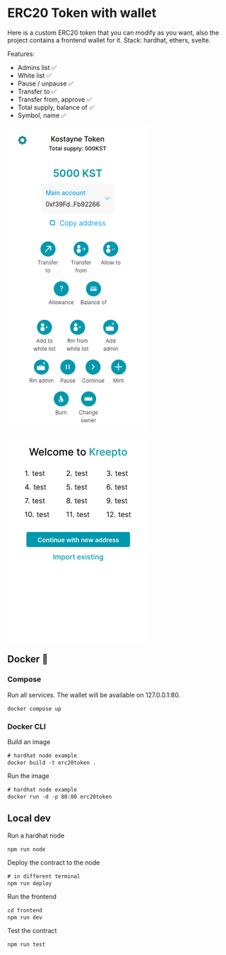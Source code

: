 # ERC20 Token with wallet
Here is a custom ERC20 token that you can modify as you want, 
also the project contains a frontend wallet for it. Stack: hardhat, ethers, svelte.

Features:
- Admins list :white_check_mark:
- White list :white_check_mark:
- Pause / unpause :white_check_mark:
- Transfer to :white_check_mark:
- Transfer from, approve :white_check_mark:
- Total supply, balance of :white_check_mark:
- Symbol, name :white_check_mark:

<div style="display: flex; align-items: flex-start; gap: 20px; flex-wrap: wrap;">
    <img align="top" src="public/wallet_home.webp" alt="Home" />
    <img align="top" src="public/wallet_welcome.webp" alt="Welcome page" />
</div>

## Docker :whale:

### Compose
Run all services. The wallet will be available on 127.0.0.1:80.
```
docker compose up
```

### Docker CLI
Build an image
```
# hardhat node example
docker build -t erc20token .
```

Run the image
```
# hardhat node example
docker run -d -p 80:80 erc20token
```

## Local dev
Run a hardhat node
```
npm run node
```

Deploy the contract to the node
```
# in different terminal
npm run deploy
```

Run the frontend
```
cd frontend
npm run dev
```

Test the contract
```
npm run test
```